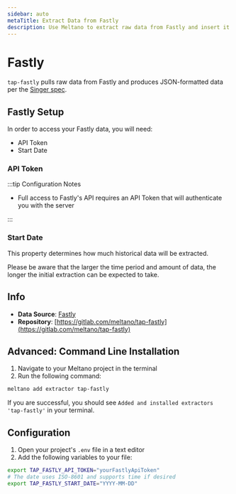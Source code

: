 ```yaml
---
sidebar: auto
metaTitle: Extract Data from Fastly
description: Use Meltano to extract raw data from Fastly and insert it into Postgres, Snowflake, and more.
---
```


# Fastly

`tap-fastly` pulls raw data from Fastly and produces JSON-formatted data per the [Singer spec](https://github.com/singer-io/getting-started/blob/master/SPEC.md).

## Fastly Setup

In order to access your Fastly data, you will need:

- API Token
- Start Date

### API Token

:::tip Configuration Notes

- Full access to Fastly's API requires an API Token that will authenticate you with the server

:::

### Start Date

This property determines how much historical data will be extracted.

Please be aware that the larger the time period and amount of data, the longer the initial extraction can be expected to take.

## Info

- **Data Source**: [Fastly](https://www.fastly.com/)
- **Repository**: [https://gitlab.com/meltano/tap-fastly](https://gitlab.com/meltano/tap-fastly)

## Advanced: Command Line Installation

1. Navigate to your Meltano project in the terminal
2. Run the following command:

```bash
meltano add extractor tap-fastly
```

If you are successful, you should see `Added and installed extractors 'tap-fastly'` in your terminal.

## Configuration

1. Open your project's `.env` file in a text editor
1. Add the following variables to your file:

```bash
export TAP_FASTLY_API_TOKEN="yourFastlyApiToken"
# The date uses ISO-8601 and supports time if desired
export TAP_FASTLY_START_DATE="YYYY-MM-DD"
```
